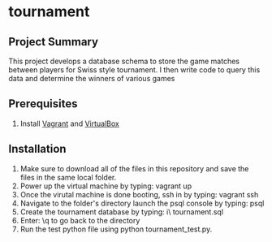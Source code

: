 # tournament

## Project Summary
This project develops a database schema to store the game matches between players for Swiss style tournament. I then write code to query this data and determine the winners of various games

## Prerequisites
1. Install [Vagrant](https://www.vagrantup.com/) and [VirtualBox](https://www.virtualbox.org/)

## Installation
1. Make sure to download all of the files in this repository and save the files in the same local folder.
2. Power up the virtual machine by typing: vagrant up
3. Once the virutal machine is done booting, ssh in by typing: vagrant ssh
4. Navigate to the folder's directory launch the psql console by typing: psql
5. Create the tournament database by typing: i\ tournament.sql
6. Enter: \q to go back to the directory
7. Run the test python file using python tournament_test.py.
